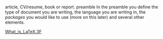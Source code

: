 article, CV/resume, book or report.
preamble
In the preamble you define the type of document you are writing, the language you are writing in, the _packages_ you would like to use (more on this later) and several other elements.

[What_is_LaTeX.3F](https://www.overleaf.com/learn/latex/Learn_LaTeX_in_30_minutes#What_is_LaTeX.3F)

<!--stackedit_data:
eyJoaXN0b3J5IjpbLTEwMTQzMzgzMDksLTE4MjM0NzM2MzMsNz
MwOTk4MTE2XX0=
-->